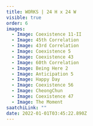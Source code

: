 ```yaml
---
title: WORKS | 24 H x 24 W
visible: true
order: 6
images:
  - Image: Coexistence 11-II
  - Image: 45th Correlation
  - Image: 43rd Correlation
  - Image: Coexistence 5
  - Image: Coexistence 43
  - Image: 60th Correlation
  - Image: Being Here 2
  - Image: Anticipation 5
  - Image: Happy Day
  - Image: Coexistence 56
  - Image: CheongChun
  - Image: Coexistence 47
  - Image: The Moment
saatchiLink: ""
date: 2022-01-01T03:45:22.890Z
---
```

